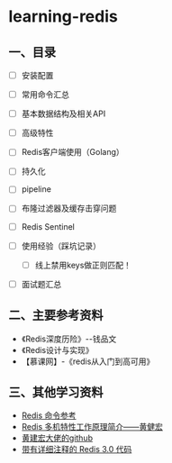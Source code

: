 # learning-redis


## 一、目录

- [ ] 安装配置
- [ ] 常用命令汇总
- [ ] 基本数据结构及相关API
- [ ] 高级特性
- [ ] Redis客户端使用（Golang）
- [ ] 持久化
- [ ] pipeline
- [ ] 布隆过滤器及缓存击穿问题
- [ ] Redis Sentinel
- [ ] 使用经验（踩坑记录）
  - [ ] 线上禁用keys做正则匹配！
- [ ] 面试题汇总



## 二、主要参考资料

- 《Redis深度历险》--钱品文
- 《Redis设计与实现》
- 【慕课网】-《redis从入门到高可用》



## 三、其他学习资料

- [Redis 命令参考](http://redisdoc.com/index.html)
- [Redis 多机特性工作原理简介——黄健宏](https://www.chinahadoop.cn/course/31)
- [黄建宏大佬的github](https://github.com/huangz1990)
- [带有详细注释的 Redis 3.0 代码](https://github.com/huangz1990/redis-3.0-annotated)



















